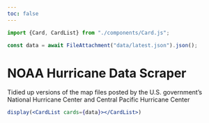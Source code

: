 ```yaml
---
toc: false
---
```


```js
import {Card, CardList} from "./components/Card.js";

const data = await FileAttachment("data/latest.json").json();
```

# NOAA Hurricane Data Scraper

Tidied up versions of the map files posted by the U.S. government’s National Hurricane Center and Central Pacific Hurricane Center

```jsx
display(<CardList cards={data}></CardList>)
```
